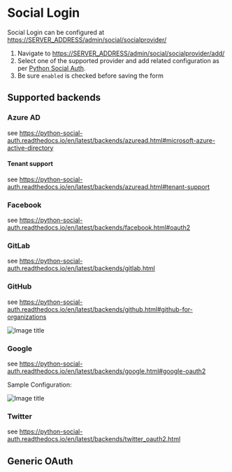 # Social Login

Social Login can be configured at <https://SERVER_ADDRESS/admin/social/socialprovider/>

1. Navigate to <https://SERVER_ADDRESS/admin/social/socialprovider/add/>
2. Select one of the supported provider and add related configuration as
   per [Python Social Auth](https://python-social-auth.readthedocs.io/).
3. Be sure `enabled` is checked before saving the form

## Supported backends

### Azure AD

see <https://python-social-auth.readthedocs.io/en/latest/backends/azuread.html#microsoft-azure-active-directory>

#### Tenant support

see <https://python-social-auth.readthedocs.io/en/latest/backends/azuread.html#tenant-support>


### Facebook

see <https://python-social-auth.readthedocs.io/en/latest/backends/facebook.html#oauth2>


### GitLab

see <https://python-social-auth.readthedocs.io/en/latest/backends/gitlab.html>

### GitHub

see <https://python-social-auth.readthedocs.io/en/latest/backends/github.html#github-for-organizations>

![Image title](_screenshots/sso_github.png)

### Google

see <https://python-social-auth.readthedocs.io/en/latest/backends/google.html#google-oauth2>

Sample Configuration:

![Image title](_screenshots/sso_google.png)


### Twitter

see <https://python-social-auth.readthedocs.io/en/latest/backends/twitter_oauth2.html>




## Generic OAuth
